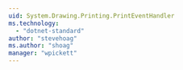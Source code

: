```yaml
---
uid: System.Drawing.Printing.PrintEventHandler
ms.technology: 
  - "dotnet-standard"
author: "stevehoag"
ms.author: "shoag"
manager: "wpickett"
---
```

